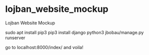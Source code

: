 # lojban_website_mockup
Lojban Website Mockup

sudo apt install pip3
pip3 install django
python3 jbobau/manage.py runserver

go to localhost:8000/index/ and voila!
